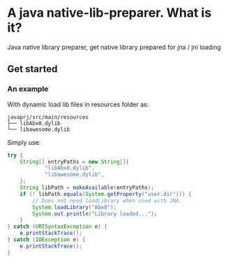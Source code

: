 # A java native-lib-preparer. What is it?

Java native library preparer, get native library prepared for jna / jni loading

## Get started

### An example

With dynamic load lib files in resources folder as: 

```
javaprj/src/main/resources
├── libAbx0.dylib 
└── libawesome.dylib

```

Simply use: 

```java 
try {
    String[] entryPaths = new String[]{
            "libAbx0.dylib",
            "libawesome.dylib",
    };
    String libPath = makeAvailable(entryPaths);
    if (! libPath.equals(System.getProperty("user.dir"))) {
        // Does not need loadLibrary when used with JNA. 
        System.loadLibrary("Abx0");
        System.out.println("Library loaded...");
    }
} catch (URISyntaxException e) {
    e.printStackTrace();
} catch (IOException e) {
    e.printStackTrace();
}
```

